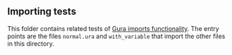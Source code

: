 ## Importing tests

This folder contains related tests of [Gura imports functionality][imports]. The entry points are the files `normal.ura` and `with_variable` that import the other files in this directory.

[imports]: https://gura.netlify.app/docs/spec#imports